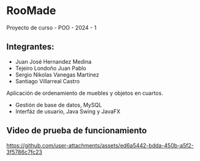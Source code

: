 # RooMade
Proyecto de curso - POO - 2024 - 1

## Integrantes:
- Juan José Hernandez Medina
- Tejeiro Londoño Juan Pablo
- Sergio Nikolas Vanegas Martinez
- Santiago Villarreal Castro

Aplicación de ordenamiento de muebles y objetos en cuartos.
- Gestión de base de datos, MySQL
- Interfáz de usuario, Java Swing y JavaFX

## Video de prueba de funcionamiento

https://github.com/user-attachments/assets/ed6a5442-bdda-450b-a5f2-3f5786c7fc23


